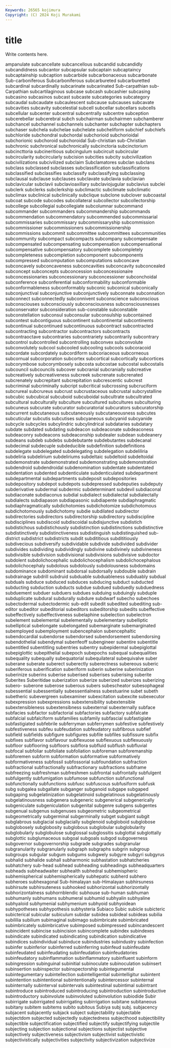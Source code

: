 ```yaml
---
Keywords: 26565 kojimura
Copyright: (C) 2024 Koji Murakami
---
```


# title

Write contents here.



ampanulate subcancellate
subcancellous subcandid subcandidly subcandidness subcantor subcapsular subcaptain subcaptaincy subcaptainship subcaption
subcarbide subcarbonaceous subcarbonate Sub-carboniferous Subcarboniferous subcarbureted subcarburetted subcardinal subcardinally subcarinate
subcarinated Sub-carpathian sub-Carpathian subcartilaginous subcase subcash subcashier subcasing subcasino subcasinos
subcast subcaste subcategories subcategory subcaudal subcaudate subcaulescent subcause subcauses subcavate
subcavities subcavity subcelestial subcell subcellar subcellars subcells subcellular subcenter subcentral
subcentrally subcentre subception subcerebellar subcerebral subch subchairman subchairmen subchamberer subchancel
subchannel subchannels subchanter subchapter subchapters subchaser subchela subchelae subchelate subcheliform
subchief subchiefs subchloride subchondral subchordal subchorioid subchorioidal subchorionic subchoroid subchoroidal
Sub-christian sub-Christian subchronic subchronical subchronically subcinctoria subcinctorium subcincttoria subcineritious subcingulum
subcircuit subcircular subcircularity subcircularly subcision subcities subcity subcivilization subcivilizations subcivilized
subclaim Subclamatores subclan subclans subclass subclassed subclasses subclassification subclassifications subclassified
subclassifies subclassify subclassifying subclassing subclausal subclause subclauses subclavate subclavia subclavian
subclavicular subclavii subclavioaxillary subclaviojugular subclavius subclei subclerk subclerks subclerkship subclimactic
subclimate subclimatic subclimax subclinical subclinically subclique subclone subclover subcoastal subcoat
subcode subcodes subcollateral subcollector subcollectorship subcollege subcollegial subcollegiate subcolumnar subcommand
subcommander subcommanders subcommandership subcommands subcommendation subcommendatory subcommended subcommissarial subcommissaries subcommissary
subcommissaryship subcommission subcommissioner subcommissioners subcommissionership subcommissions subcommit subcommittee subcommittees subcommunities
subcommunity subcompact subcompacts subcompany subcompensate subcompensated subcompensating subcompensation subcompensational subcompensative
subcompensatory subcomplete subcompletely subcompleteness subcompletion subcomponent subcomponents subcompressed subcomputation subcomputations
subconcave subconcavely subconcaveness subconcavities subconcavity subconcealed subconcept subconcepts subconcession subconcessionaire
subconcessionaries subconcessionary subconcessioner subconchoidal subconference subconferential subconformability subconformable subconformableness subconformably
subconic subconical subconically subconjunctival subconjunctive subconjunctively subconnate subconnation subconnect subconnectedly
subconnivent subconscience subconscious subconsciouses subconsciously subconsciousness subconsciousnesses subconservator subconsideration sub-constable
subconstable subconstellation subconsul subconsular subconsulship subcontained subcontest subcontiguous subcontinent subcontinental
subcontinents subcontinual subcontinued subcontinuous subcontract subcontracted subcontracting subcontractor subcontractors subcontracts
subcontraoctave subcontraries subcontrariety subcontrarily subcontrary subcontrol subcontrolled subcontrolling subconvex subconvolute
subconvolutely subcool subcooled subcooling subcools subcoracoid subcordate subcordately subcordiform subcoriaceous
subcorneous subcornual subcorporation subcortex subcortical subcortically subcortices subcorymbose subcorymbosely subcosta
subcostae subcostal subcostalis subcouncil subcouncils subcover subcranial subcranially subcreative subcreatively
subcreativeness subcreek subcrenate subcrenated subcrenately subcrepitant subcrepitation subcrescentic subcrest subcriminal
subcriminally subcript subcritical subcrossing subcruciform subcrureal subcrureus subcrust subcrustaceous subcrustal
subcrystalline subcubic subcubical subcuboid subcuboidal subcultrate subcultrated subcultural subculturally subculture
subcultured subcultures subculturing subcuneus subcurate subcurator subcuratorial subcurators subcuratorship subcurrent
subcutaneous subcutaneously subcutaneousness subcutes subcuticular subcutis subcutises subcyaneous subcyanid subcyanide
subcycle subcycles subcylindric subcylindrical subdataries subdatary subdate subdated subdating subdeacon
subdeaconate subdeaconess subdeaconry subdeacons subdeaconship subdealer subdean subdeanery subdeans subdeb
subdebs subdebutante subdebutantes subdecanal subdecimal subdecuple subdeducible subdefinition subdefinitions subdelegate
subdelegated subdelegating subdelegation subdeliliria subdeliria subdelirium subdeliriums subdeltaic subdeltoid subdeltoidal
subdemonstrate subdemonstrated subdemonstrating subdemonstration subdendroid subdendroidal subdenomination subdentate subdentated subdentation
subdented subdenticulate subdenticulated subdepartment subdepartmental subdepartments subdeposit subdepositories subdepository subdepot
subdepots subdepressed subdeputies subdeputy subderivative subdermal subdermic subdeterminant subdevil subdiaconal
subdiaconate subdiaconus subdial subdialect subdialectal subdialectally subdialects subdiapason subdiapasonic subdiapente
subdiaphragmatic subdiaphragmatically subdichotomies subdichotomize subdichotomous subdichotomously subdichotomy subdie subdilated subdirector
subdirectories subdirectors subdirectorship subdirectory subdiscipline subdisciplines subdiscoid subdiscoidal subdisjunctive subdistich
subdistichous subdistichously subdistinction subdistinctions subdistinctive subdistinctively subdistinctiveness subdistinguish subdistinguished sub-district
subdistrict subdistricts subdit subdititious subdititiously subdivecious subdiversify subdividable subdivide subdivided
subdivider subdivides subdividing subdividingly subdivine subdivinely subdivineness subdivisible subdivision subdivisional
subdivisions subdivisive subdoctor subdolent subdolichocephalic subdolichocephalism subdolichocephalous subdolichocephaly subdolous subdolously
subdolousness subdomains subdominance subdominant subdorsal subdorsally subdouble subdrain subdrainage subdrill
subdruid subduable subduableness subduably subdual subduals subduce subduced subduces subducing
subduct subducted subducting subduction subducts subdue subdued subduedly subduedness subduement
subduer subduers subdues subduing subduingly subduple subduplicate subdural subdurally subdure
subdwarf subecho subechoes subectodermal subectodermic sub-edit subedit subedited subediting sub-editor
subeditor subeditorial subeditors subeditorship subedits subeffective subeffectively subeffectiveness subelaphine subelection
subelectron subelement subelemental subelementally subelementary subelliptic subelliptical subelongate subelongated subemarginate
subemarginated subemployed subemployment subencephalon subencephaltic subendocardial subendorse subendorsed subendorsement subendorsing
subendothelial subendymal subenfeoff subengineer subentire subentitle subentitled subentitling subentries subentry
subepidermal subepiglottal subepiglottic subepithelial subepoch subepochs subequal subequalities subequality subequally
subequatorial subequilateral subequivalve suber suberane suberate suberect suberectly suberectness subereous
suberic suberiferous suberification suberiform suberin suberine suberinization suberinize suberins suberise
suberised suberises suberising suberite Suberites Suberitidae suberization suberize suberized suberizes
suberizing subero- suberone suberose suberous subers subescheator subesophageal subessential subessentially
subessentialness subestuarine subet subeth subetheric subevergreen subexaminer subexcitation subexcite subexecutor
subexpression subexpressions subextensibility subextensible subextensibleness subextensibness subexternal subexternally subface subfacies
subfactor subfactorial subfactories subfactory subfalcate subfalcial subfalciform subfamilies subfamily subfascial
subfastigiate subfastigiated subfebrile subferryman subferrymen subfestive subfestively subfestiveness subfeu subfeudation
subfeudatory subfibrous subfief subfield subfields subfigure subfigures subfile subfiles subfissure
subfix subfixes subflavor subflavour subflexuose subflexuous subflexuously subfloor subflooring subfloors
subflora subfluid subflush subfluvial subfocal subfoliar subfoliate subfoliation subforeman subforemanship
subforemen subform subformation subformative subformatively subformativeness subfossil subfossorial subfoundation subfraction
subfractional subfractionally subfractionary subfractions subframe subfreezing subfreshman subfreshmen subfrontal subfrontally
subfulgent subfulgently subfumigation subfumose subfunction subfunctional subfunctionally subfunctions subfusc subfuscous
subfusiform subfusk subg subgalea subgallate subganger subganoid subgape subgaped subgaping
subgelatinization subgelatinoid subgelatinous subgelatinously subgelatinousness subgenera subgeneric subgenerical subgenerically subgeniculate
subgeniculation subgenital subgenre subgens subgentes subgenual subgenus subgenuses subgeometric subgeometrical
subgeometrically subgerminal subgerminally subget subgiant subgit subglabrous subglacial subglacially subglenoid
subgloboid subglobose subglobosely subglobosity subglobous subglobular subglobularity subglobularly subglobulose subglossal
subglossitis subglottal subglottally subglottic subglumaceous subgoal subgoals subgod subgoverness subgovernor
subgovernorship subgrade subgrades subgranular subgranularity subgranularly subgraph subgraphs subgrin subgroup
subgroups subgular subgum subgums subgwely subgyre subgyri subgyrus subhalid subhalide
subhall subharmonic subhastation subhatcheries subhatchery sub-head subhead subheading subheadings subheadquarters
subheads subheadwaiter subhealth subhedral subhemispheric subhemispherical subhemispherically subhepatic subherd subhero
subheroes subhexagonal Sub-himalayan sub-Himalayan subhirsuness subhirsute subhirsuteness subhooked subhorizontal subhorizontally
subhorizontalness subhornblendic subhouse sub-human subhuman subhumanly subhumans subhumeral subhumid subhyalin
subhyaline subhyaloid subhymenial subhymenium subhyoid subhyoidean subhypotheses subhypothesis subhysteria Subiaco
Subic subicle subicteric subicterical subicular subiculum subidar subidea subideal subideas
subilia subililia subilium subimaginal subimago subimbricate subimbricated subimbricately subimbricative subimposed
subimpressed subincandescent subincident subincise subincision subincomplete subindex subindexes subindicate subindicated
subindicating subindication subindicative subindices subindividual subinduce subindustries subindustry subinfection subinfer
subinferior subinferred subinferring subinfeud subinfeudate subinfeudated subinfeudating subinfeudation subinfeudatories subinfeudatory
subinflammation subinflammatory subinfluent subinform subingression subinguinal subinitial subinoculate subinoculation subinsert
subinsertion subinspector subinspectorship subintegumental subintegumentary subintellection subintelligential subintelligitur subintent subintention
subintentional subintentionally subintercessor subinternal subinternally subinterval subintervals subintestinal subintimal subintrant
subintroduce subintroduced subintroducing subintroduction subintroductive subintroductory subinvolute subinvoluted subinvolution subiodide
Subir subirrigate subirrigated subirrigating subirrigation subitane subitaneous subitany subitem subitems
subito subitous Subiya subj subj. subjacency subjacent subjacently subjack subject
subjectability subjectable subjectdom subjected subjectedly subjectedness subjecthood subjectibility subjectible subjectification
subjectified subjectify subjectifying subjectile subjecting subjection subjectional subjections subjectist subjective
subjectively subjectiveness subjectivism subjectivist subjectivistic subjectivistically subjectivities subjectivity subjectivization subjectivize
